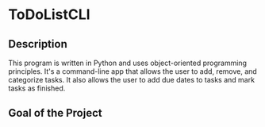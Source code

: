# ToDoListCLI


## Description

This program is written in Python and uses object-oriented programming principles.
It's a command-line app that allows the user to add, remove, and categorize tasks. 
It also allows the user to add due dates to tasks and mark tasks as finished. 

## Goal of the Project

